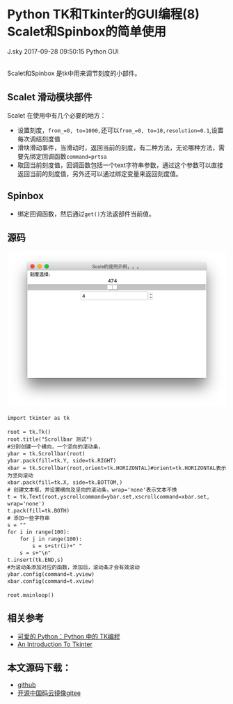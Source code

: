 <div class="blog-article">
<h1 class="title">Python TK和Tkinter的GUI编程(8) Scalet和Spinbox的简单使用</h1>
<span class="author">J.sky</span>
<span class="time">2017-09-28 09:50:15</span>
<span class="tag">Python GUI</span>
</div>
</br>

Scalet和Spinbox 是tk中用来调节刻度的小部件。

## Scalet 滑动模块部件

Scalet 在使用中有几个必要的地方：

+ 设置刻度，`from_=0, to=1000,`还可以`from_=0, to=10,resolution=0.1`,设置每次调结刻度值
+ 滑块滑动事件，当滑动时，返回当前的刻度，有二种方法，无论哪种方法，需要先绑定回调函数`command=prtsa`
+ 取回当前刻度值，回调函数包括一个text字符串参数，通过这个参数可以直接返回当前的刻度值，另外还可以通过绑定变量来返回刻度值。

## Spinbox 

+ 绑定回调函数，然后通过`get()`方法返部件当前值。

## 源码

![](assets/images/media/upload/2017/09/Snip20170928_17.png)

<pre><code class="python">import tkinter as tk

root = tk.Tk()
root.title("Scrollbar 测试")
#分别创建一个横向，一个坚向的滚动条，
ybar = tk.Scrollbar(root)
ybar.pack(fill=tk.Y, side=tk.RIGHT)
xbar = tk.Scrollbar(root,orient=tk.HORIZONTAL)#orient=tk.HORIZONTAL表示为坚向滚动
xbar.pack(fill=tk.X, side=tk.BOTTOM,)
# 创建文本框，并设置横向及坚向的滚动条，wrap='none'表示文本不换
t = tk.Text(root,yscrollcommand=ybar.set,xscrollcommand=xbar.set, wrap='none')
t.pack(fill=tk.BOTH)
# 添加一些字符串
s = ""
for i in range(100):
    for j in range(100):
        s = s+str(i)+" "
    s = s+"\n"
t.insert(tk.END,s)
#为滚动条添加对应的函数，添加后，滚动条才会有效滚动
ybar.config(command=t.yview)
xbar.config(command=t.xview)

root.mainloop()
</code></pre>

## 相关参考

+ [可爱的 Python：Python 中的 TK编程](https://www.ibm.com/developerworks/cn/linux/sdk/python/charm-12/index.html)
+ [An Introduction To Tkinter](http://effbot.org/tkinterbook/tkinter-index.htm)

## 本文源码下载：

+ [github](https://github.com/bosichong/17python.com/tree/master/gui)
+ [开源中国码云镜像gitee](https://gitee.com/J_Sky/17python.com/tree/master/gui)